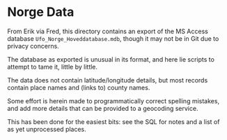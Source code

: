 # Norge Data

From Erik via Fred, this directory contains an export of the MS Access database `Ufo_Norge_Hoveddatabase.mdb`,
though it may not be in Git due to privacy concerns.

The database as exported is unusual in its format, and here lie scripts to attempt to tame it, little by little.

The data does not contain latitude/longitude details, but most records contain place names and (links to) county names.

Some effort is herein made to programmatically correct spelling mistakes, and add more details that can be provided to a geocoding service.

This has been done for the easiest bits: see the SQL for notes and a list of as yet unprocessed places.
